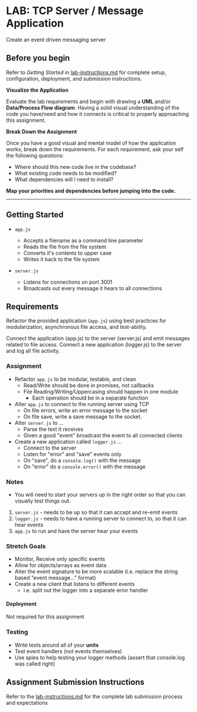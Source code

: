 # LAB: TCP Server / Message Application

Create an event driven messaging server

## Before you begin
Refer to *Getting Started*  in [lab-instructions.md](../../../reference/submission-instructions/labs.md) for complete setup, configuration, deployment, and submission instructions.

**Visualize the Application**

Evaluate the lab requirements and begin with drawing a **UML** and/or **Data/Process Flow diagram**.  Having a solid visual understanding of the code you have/need and how it connects is critical to properly approaching this assignment.

**Break Down the Assignment**

Once you have a good visual and mental model of how the application works, break down the requirements. For each requirement, ask your self the following questions:

* Where should this new code live in the codebase?
* What existing code needs to be modified?
* What dependencies will I need to install?

**Map your priorities and dependencies before jumping into the code.**

---

## Getting Started

* `app.js` 
  * Accepts a filename as a command line parameter
  * Reads the file from the file system
  * Converts it's contents to upper case
  * Writes it back to the file system

* `server.js` 
  * Listens for connections on port 3001
  * Broadcasts out every message it hears to all connections

## Requirements

Refactor the provided application (`app.js`) using best practices for modularization, asynchronous file access, and test-ability.

Connect the application (app.js) to the server (server.js) and emit messages related to file access.  Connect a new application (logger.js) to the server and log all file activity.


### Assignment

* Refactor `app.js` to be modular, testable, and clean
  * Read/Write should be done in promises, not callbacks
  * File Reading/Writing/Uppercasing should happen in one module
    * Each operation should be in a separate function
* Alter `app.js` to connect to the running server using TCP
  * On file errors, write an error message to the socket
  * On file save, write a save message to the socket.
* Alter `server.js` to ... 
  * Parse the text it receives
  * Given a good "event" broadcast the event to all connected clients
* Create a new application called `logger.js` ...
  * Connect to the server
  * Listen for "error" and "save" events only
  * On "save", do a `console.log()` with the message
  * On "error" do a `console.error()` with the message
  
### Notes
* You will need to start your servers up in the right order so that you can visually test things out.

1. `server.js` - needs to be up so that it can accept and re-emit events
1. `logger.js` - needs to have a running server to connect to, so that it can hear events
1. `app.js` to run and have the server hear your events
  
### Stretch Goals
* Monitor, Receive only specific events
* Allow for objects/arrays as event data
* Alter the event signature to be more scalable (i.e. replace the string based "event message..." format)
* Create a new client that listens to different events
  * i.e. split out the logger into a separate error handler
  
#### Deployment
Not required for this assignment

### Testing
* Write tests around all of your **units**
* Test event handlers (not events themselves)
* Use spies to help testing your logger methods (assert that console.log was called right)


## Assignment Submission Instructions
Refer to the [lab-instructions.md](../../../reference/submission-instructions/labs.md) for the complete lab submission process and expectations
